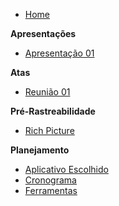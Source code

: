 - [Home](README.md)

**Apresentações**

- [Apresentação 01](/concepcao/visao-geral-produto.md)

**Atas**

- [Reunião 01](atas/reuniao_01.md)

**Pré-Rastreabilidade**

- [Rich Picture](pre-rastreabilidade/RichPicture.md)

**Planejamento**

- [Aplicativo Escolhido]()
- [Cronograma](planejamento/cronograma.md)
- [Ferramentas](planejamento/ferramentas.md)